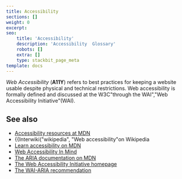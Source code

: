 ```yaml
---
title: Accessibility
sections: []
weight: 0
excerpt: 
seo:
    title: 'Accessibility'
    description: 'Accessibility  Glossary'
    robots: []
    extra: []
    type: stackbit_page_meta
template: docs
---
```


_Web Accessibility_ (**A11Y**) refers to best practices for keeping a website usable despite physical and technical restrictions. Web accessibility is formally defined and discussed at the W3C"through the WAI","Web Accessibility Initiative"(WAI).

## See also

- [Accessibility resources at MDN](/en-US/docs/Web/Accessibility)
- {{Interwiki("wikipedia", "Web accessibility"on Wikipedia
- [Learn accessibility on MDN](/en-US/docs/Learn/Accessibility)
- [Web Accessibility In Mind](https://webaim.org/)
- [The ARIA documentation on MDN](/en-US/docs/Web/Accessibility/ARIA)
- [The Web Accessibility Initiative homepage](https://www.w3.org/WAI/)
- [The WAI-ARIA recommendation](https://www.w3.org/TR/wai-aria/)
